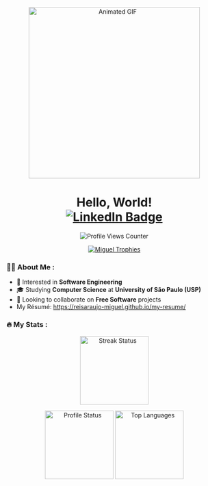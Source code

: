 <div id="header" align="center">
  <img src="https://media0.giphy.com/media/RbDKaczqWovIugyJmW/giphy.gif?cid=790b7611bbe75b3fff295b10b42c8054e770f6422494d62b&rid=giphy.gif&ct=g" width="400" alt="Animated GIF"/>
  
  <h1>
    Hello, World!
    <div id="badges">
      <a href="https://www.linkedin.com/in/reisaraujo-miguel/">
        <img src="https://img.shields.io/badge/LinkedIn-0077B5?style=for-the-badge&logo=linkedin&logoColor=white" alt="LinkedIn Badge"/>
      </a>
    </div>
  </h1>
</div>

<p align="center">
  <img src="https://komarev.com/ghpvc/?username=reisaraujo-miguel&style=flat-square&color=blue" alt="Profile Views Counter"/>
</p>

<p align="center"> 
  <a href="https://github.com/ryo-ma/github-profile-trophy">
    <img src="https://github-profile-trophy.vercel.app/?username=reisaraujo-miguel&theme=radical&column=-1&no-bg=true&no-frame=true" alt="Miguel Trophies" />
  </a>
</p>

### :man_technologist: About Me :

- 👀 Interested in **Software Engineering**
- 🎓 Studying **Computer Science** at **University of São Paulo (USP)**
- 💞️ Looking to collaborate on **Free Software** projects
- My Résumé: https://reisaraujo-miguel.github.io/my-resume/

### :fire: My Stats :

<p align="center">
  <img height="160em" src="https://github-readme-streak-stats.herokuapp.com?user=reisaraujo-miguel&theme=midnight-purple&hide_border=true&background=0d1117" alt="Streak Status"/>
</p>

<p align="center">
  <img height="160em" src="https://github-readme-stats.vercel.app/api?username=reisaraujo-miguel&show_icons=true&layout=compact&theme=midnight-purple&hide_border=true&bg_color=0d1117" alt="Profile Status"/>
  <img height="160em" src="https://github-readme-stats.vercel.app/api/top-langs/?username=reisaraujo-miguel&layout=compact&theme=midnight-purple&hide_border=true&bg_color=0d1117" alt="Top Languages"/>
</p>

<!---
reisaraujo-miguel/reisaraujo-miguel is a ✨ special ✨ repository because its `README.md` (this file) appears on your GitHub profile.
You can click the Preview link to take a look at your changes.
--->
